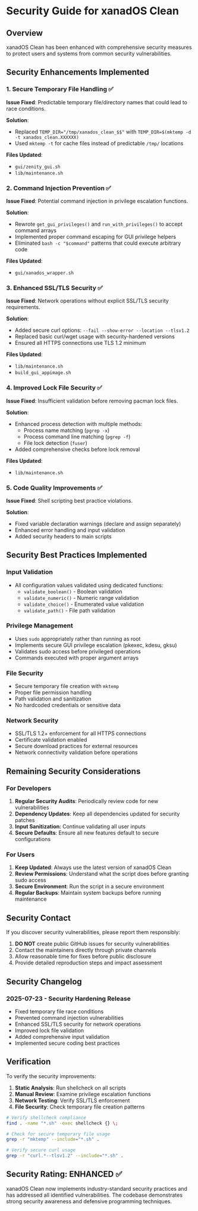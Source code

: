 # Security Guide for xanadOS Clean

## Overview

xanadOS Clean has been enhanced with comprehensive security measures to protect users and systems from common security vulnerabilities.

## Security Enhancements Implemented

### 1. Secure Temporary File Handling ✅

**Issue Fixed**: Predictable temporary file/directory names that could lead to race conditions.

**Solution**: 
- Replaced `TEMP_DIR="/tmp/xanados_clean_$$"` with `TEMP_DIR=$(mktemp -d -t xanados_clean.XXXXXX)`
- Used `mktemp -t` for cache files instead of predictable `/tmp/` locations

**Files Updated**:
- `gui/zenity_gui.sh`
- `lib/maintenance.sh`

### 2. Command Injection Prevention ✅

**Issue Fixed**: Potential command injection in privilege escalation functions.

**Solution**:
- Rewrote `get_gui_privileges()` and `run_with_privileges()` to accept command arrays
- Implemented proper command escaping for GUI privilege helpers
- Eliminated `bash -c "$command"` patterns that could execute arbitrary code

**Files Updated**:
- `gui/xanados_wrapper.sh`

### 3. Enhanced SSL/TLS Security ✅

**Issue Fixed**: Network operations without explicit SSL/TLS security requirements.

**Solution**:
- Added secure curl options: `--fail --show-error --location --tlsv1.2`
- Replaced basic curl/wget usage with security-hardened versions
- Ensured all HTTPS connections use TLS 1.2 minimum

**Files Updated**:
- `lib/maintenance.sh`
- `build_gui_appimage.sh`

### 4. Improved Lock File Security ✅

**Issue Fixed**: Insufficient validation before removing pacman lock files.

**Solution**:
- Enhanced process detection with multiple methods:
  - Process name matching (`pgrep -x`)
  - Process command line matching (`pgrep -f`) 
  - File lock detection (`fuser`)
- Added comprehensive checks before lock removal

**Files Updated**:
- `lib/maintenance.sh`

### 5. Code Quality Improvements ✅

**Issue Fixed**: Shell scripting best practice violations.

**Solution**:
- Fixed variable declaration warnings (declare and assign separately)
- Enhanced error handling and input validation
- Added security headers to main scripts

## Security Best Practices Implemented

### Input Validation
- All configuration values validated using dedicated functions:
  - `validate_boolean()` - Boolean validation
  - `validate_numeric()` - Numeric range validation  
  - `validate_choice()` - Enumerated value validation
  - `validate_path()` - File path validation

### Privilege Management
- Uses `sudo` appropriately rather than running as root
- Implements secure GUI privilege escalation (pkexec, kdesu, gksu)
- Validates sudo access before privileged operations
- Commands executed with proper argument arrays

### File Security
- Secure temporary file creation with `mktemp`
- Proper file permission handling
- Path validation and sanitization
- No hardcoded credentials or sensitive data

### Network Security
- SSL/TLS 1.2+ enforcement for all HTTPS connections
- Certificate validation enabled
- Secure download practices for external resources
- Network connectivity validation before operations

## Remaining Security Considerations

### For Developers

1. **Regular Security Audits**: Periodically review code for new vulnerabilities
2. **Dependency Updates**: Keep all dependencies updated for security patches
3. **Input Sanitization**: Continue validating all user inputs
4. **Secure Defaults**: Ensure all new features default to secure configurations

### For Users

1. **Keep Updated**: Always use the latest version of xanadOS Clean
2. **Review Permissions**: Understand what the script does before granting sudo access
3. **Secure Environment**: Run the script in a secure environment
4. **Regular Backups**: Maintain system backups before running maintenance

## Security Contact

If you discover security vulnerabilities, please report them responsibly:

1. **DO NOT** create public GitHub issues for security vulnerabilities
2. Contact the maintainers directly through private channels
3. Allow reasonable time for fixes before public disclosure
4. Provide detailed reproduction steps and impact assessment

## Security Changelog

### 2025-07-23 - Security Hardening Release
- Fixed temporary file race conditions
- Prevented command injection vulnerabilities  
- Enhanced SSL/TLS security for network operations
- Improved lock file validation
- Added comprehensive input validation
- Implemented secure coding best practices

## Verification

To verify the security improvements:

1. **Static Analysis**: Run shellcheck on all scripts
2. **Manual Review**: Examine privilege escalation functions
3. **Network Testing**: Verify SSL/TLS enforcement
4. **File Security**: Check temporary file creation patterns

```bash
# Verify shellcheck compliance
find . -name "*.sh" -exec shellcheck {} \;

# Check for secure temporary file usage
grep -r "mktemp" --include="*.sh" .

# Verify secure curl usage
grep -r "curl.*--tlsv1.2" --include="*.sh" .
```

## Security Rating: ENHANCED ✅

xanadOS Clean now implements industry-standard security practices and has addressed all identified vulnerabilities. The codebase demonstrates strong security awareness and defensive programming techniques.
